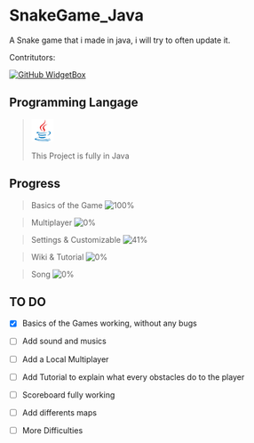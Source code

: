 # SnakeGame_Java
A Snake game that i made in java, i will try to often update it.

Contritutors:



[![GitHub WidgetBox](https://github-widgetbox.vercel.app/api/profile?username=JabJabi&data=followers,repositories,stars,commits)](https://github.com/Jurredr/github-widgetbox)


## Programming Langage
> <p align="left"> <a href="https://www.java.com" target="_blank" rel="noreferrer"> <img src="https://raw.githubusercontent.com/devicons/devicon/master/icons/java/java-original.svg" alt="java" width="40" height="40"/> </a> </p> This Project is fully in Java 

## Progress

> Basics of the Game ![100%](https://progress-bar.xyz/100)

> Multiplayer ![0%](https://progress-bar.xyz/0)

> Settings & Customizable ![41%](https://progress-bar.xyz/41)

> Wiki & Tutorial ![0%](https://progress-bar.xyz/0)

> Song ![0%](https://progress-bar.xyz/0)

## TO DO

- [x] Basics of the Games working, without any bugs
- [ ] Add sound and musics
- [ ] Add a Local Multiplayer
- [ ] Add Tutorial to explain what every obstacles do to the player
- [ ] Scoreboard fully working
- [ ] Add differents maps
- [ ] More Difficulties



